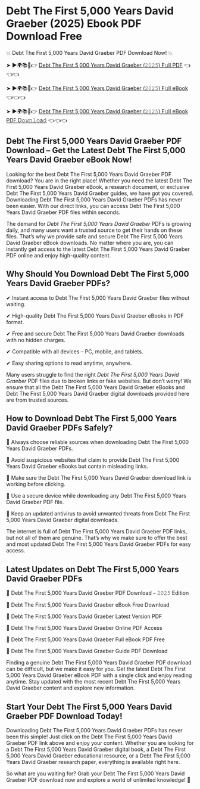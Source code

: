 # Debt The First 5,000 Years David Graeber (2025) Ebook PDF Download Free

💥 Debt The First 5,000 Years David Graeber PDF Download Now! 💥

➤ ►🌍📚📱👉 [Debt The First 5,000 Years David Graeber (𝟸𝟶𝟸𝟻) F𝚞ll PDF](https://getpdf.xyz/debt-the-first-5000-years-david-graeber) 👈👈👈


➤ ►🌍📚📱👉 [Debt The First 5,000 Years David Graeber (𝟸𝟶𝟸𝟻) F𝚞ll eBook](https://getpdf.xyz/debt-the-first-5000-years-david-graeber) 👈👈👈


➤ ►🌍📚📱👉 [Debt The First 5,000 Years David Graeber (𝟸𝟶𝟸𝟻) F𝚞ll eBook PDF D𝚘𝚠𝚗𝚕𝚘a𝚍](https://getpdf.xyz/debt-the-first-5000-years-david-graeber) 👈👈👈


## Debt The First 5,000 Years David Graeber PDF Download – Get the Latest Debt The First 5,000 Years David Graeber eBook Now!

Looking for the best Debt The First 5,000 Years David Graeber PDF download? You are in the right place! Whether you need the latest Debt The First 5,000 Years David Graeber eBook, a research document, or exclusive Debt The First 5,000 Years David Graeber guides, we have got you covered. Downloading Debt The First 5,000 Years David Graeber PDFs has never been easier. With our direct links, you can access Debt The First 5,000 Years David Graeber PDF files within seconds.

The demand for *Debt The First 5,000 Years David Graeber* PDFs is growing daily, and many users want a trusted source to get their hands on these files. That’s why we provide safe and secure Debt The First 5,000 Years David Graeber eBook downloads. No matter where you are, you can instantly get access to the latest Debt The First 5,000 Years David Graeber PDF online and enjoy high-quality content.

## Why Should You Download Debt The First 5,000 Years David Graeber PDFs?

✔ Instant access to Debt The First 5,000 Years David Graeber files without waiting.

✔ High-quality Debt The First 5,000 Years David Graeber eBooks in PDF format.

✔ Free and secure Debt The First 5,000 Years David Graeber downloads with no hidden charges.

✔ Compatible with all devices – PC, mobile, and tablets.

✔ Easy sharing options to read anytime, anywhere.

Many users struggle to find the right *Debt The First 5,000 Years David Graeber* PDF files due to broken links or fake websites. But don’t worry! We ensure that all the Debt The First 5,000 Years David Graeber eBooks and Debt The First 5,000 Years David Graeber digital downloads provided here are from trusted sources.

## How to Download Debt The First 5,000 Years David Graeber PDFs Safely?

📌 Always choose reliable sources when downloading Debt The First 5,000 Years David Graeber PDFs.

📌 Avoid suspicious websites that claim to provide Debt The First 5,000 Years David Graeber eBooks but contain misleading links.

📌 Make sure the Debt The First 5,000 Years David Graeber download link is working before clicking.

📌 Use a secure device while downloading any Debt The First 5,000 Years David Graeber PDF file.

📌 Keep an updated antivirus to avoid unwanted threats from Debt The First 5,000 Years David Graeber digital downloads.

The internet is full of Debt The First 5,000 Years David Graeber PDF links, but not all of them are genuine. That’s why we make sure to offer the best and most updated Debt The First 5,000 Years David Graeber PDFs for easy access.

## Latest Updates on Debt The First 5,000 Years David Graeber PDFs

🔹 Debt The First 5,000 Years David Graeber PDF Download – 𝟸𝟶𝟸𝟻 Edition

🔹 Debt The First 5,000 Years David Graeber eBook Free Download

🔹 Debt The First 5,000 Years David Graeber Latest Version PDF

🔹 Debt The First 5,000 Years David Graeber Online PDF Access

🔹 Debt The First 5,000 Years David Graeber Full eBook PDF Free

🔹 Debt The First 5,000 Years David Graeber Guide PDF Download

Finding a genuine Debt The First 5,000 Years David Graeber PDF download can be difficult, but we make it easy for you. Get the latest Debt The First 5,000 Years David Graeber eBook PDF with a single click and enjoy reading anytime. Stay updated with the most recent Debt The First 5,000 Years David Graeber content and explore new information.

## Start Your Debt The First 5,000 Years David Graeber PDF Download Today!

Downloading Debt The First 5,000 Years David Graeber PDFs has never been this simple! Just click on the Debt The First 5,000 Years David Graeber PDF link above and enjoy your content. Whether you are looking for a Debt The First 5,000 Years David Graeber digital book, a Debt The First 5,000 Years David Graeber educational resource, or a Debt The First 5,000 Years David Graeber research paper, everything is available right here.

So what are you waiting for? Grab your Debt The First 5,000 Years David Graeber PDF download now and explore a world of unlimited knowledge! 🚀